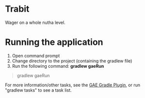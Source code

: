 Trabit
======

Wager on a whole nutha level.



Running the application
=======================
1. Open command prompt
2. Change directory to the project (containing the gradlew file)
3. Run the following command: **gradlew gaeRun**
> gradlew gaeRun

For more information/other tasks, see the [GAE Gradle Plugin](https://github.com/bmuschko/gradle-gae-plugin "GAE Gradle Plugin"), or run "gradlew tasks" to see a task list.
